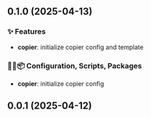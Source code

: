 ## 0.1.0 (2025-04-13)

### ✨ Features

- **copier**: initialize copier config and template

### 🔧🔨📦️ Configuration, Scripts, Packages

- **copier**: initialize copier config

## 0.0.1 (2025-04-12)
